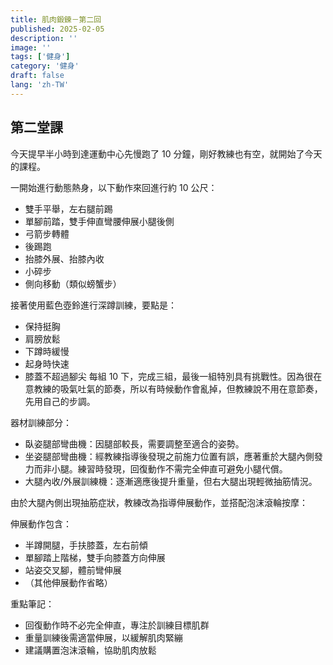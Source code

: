 ```yaml
---
title: 肌肉鍛鍊－第二回
published: 2025-02-05
description: ''
image: ''
tags: ['健身']
category: '健身'
draft: false
lang: 'zh-TW'
---
```


## 第二堂課
今天提早半小時到達運動中心先慢跑了 10 分鐘，剛好教練也有空，就開始了今天的課程。

一開始進行動態熱身，以下動作來回進行約 10 公尺：
- 雙手平舉，左右腿前踢
- 單腳前踏，雙手伸直彎腰伸展小腿後側
- 弓箭步轉體
- 後踢跑
- 抬膝外展、抬膝內收
- 小碎步
- 側向移動（類似螃蟹步）

接著使用藍色壺鈴進行深蹲訓練，要點是：
- 保持挺胸
- 肩膀放鬆
- 下蹲時緩慢
- 起身時快速
- 膝蓋不超過腳尖
每組 10 下，完成三組，最後一組特別具有挑戰性。因為很在意教練的吸氣吐氣的節奏，所以有時候動作會亂掉，但教練說不用在意節奏，先用自己的步調。

器材訓練部分：
- 臥姿腿部彎曲機：因腿部較長，需要調整至適合的姿勢。
- 坐姿腿部彎曲機：經教練指導後發現之前施力位置有誤，應著重於大腿內側發力而非小腿。練習時發現，回復動作不需完全伸直可避免小腿代償。
- 大腿內收/外展訓練機：逐漸適應後提升重量，但右大腿出現輕微抽筋情況。

由於大腿內側出現抽筋症狀，教練改為指導伸展動作，並搭配泡沫滾輪按摩：

伸展動作包含：
- 半蹲開腿，手扶膝蓋，左右前傾
- 單腳踏上階梯，雙手向膝蓋方向伸展
- 站姿交叉腳，體前彎伸展
- （其他伸展動作省略）

重點筆記：
- 回復動作時不必完全伸直，專注於訓練目標肌群
- 重量訓練後需適當伸展，以緩解肌肉緊繃
- 建議購置泡沫滾輪，協助肌肉放鬆


